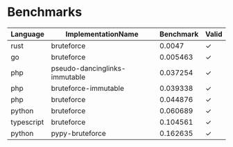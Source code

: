 # Benchmarks
|Language|ImplementationName|Benchmark|Valid|
|---|---|---|---|
|rust|bruteforce|0.0047|✓|
|go|bruteforce|0.005463|✓|
|php|pseudo-dancinglinks-immutable|0.037254|✓|
|php|bruteforce-immutable|0.039338|✓|
|php|bruteforce|0.044876|✓|
|python|bruteforce|0.060689|✓|
|typescript|bruteforce|0.104561|✓|
|python|pypy-bruteforce|0.162635|✓|
